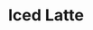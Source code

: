 ---
layout: recipe
title: Iced Latte
serves: 1
image: https://images.unsplash.com/photo-1514295224281-fce533c599dc?ixlib=rb-4.0.3&ixid=M3wxMjA3fDB8MHxzZWFyY2h8OHx8aWNlZCUyMGxhdHRlfGVufDB8fDB8fHww&auto=format&fit=crop&w=800&q=60
coffee_used: 15g
water_used: 250g
ice: 100g
duration_processed: 2M
duration: 2 minutes
steps:
- Place 100 grams of ice in a carafe.
- Prepare 200 grams of coffee over the ice in your carafe. Use 15 grams of coffee grounds to prepare your coffee. Pour-over devices work well for brewing coffee for an iced latte but an Aeropress may work too.
- Pour some milk into a French press and push up and down until you create the amount of foam you want to pour onto your iced latte.
- Prepare a glass and put some ice in the glass. Pour your coffee in the glass.
- Pour your milk in the glass. Use a spoon to scoop any remaining foam from your French press onto the top of your iced latte.
- Enjoy the iced latte you have just made.
---